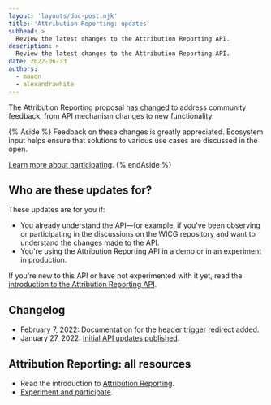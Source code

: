 ```yaml
---
layout: 'layouts/doc-post.njk'
title: 'Attribution Reporting: updates'
subhead: >
  Review the latest changes to the Attribution Reporting API.
description: >
  Review the latest changes to the Attribution Reporting API.
date: 2022-06-23
authors:
  - maudn
  - alexandrawhite
---
```


The Attribution Reporting proposal [has changed](#changelog) to address
community feedback, from API mechanism changes to new functionality.

{% Aside %}
Feedback on these changes is greatly appreciated. Ecosystem input helps ensure
that solutions to various use cases are discussed in the open.

[Learn more about participating](/docs/privacy-sandbox/attribution-reporting-introduction/#participate).
{% endAside %}

## Who are these updates for?

These updates are for you if:

*  You already understand the API—for example, if you've been observing or
   participating in the discussions on the WICG repository and want to
   understand the changes made to the API.
*  You're using the Attribution Reporting API in a demo or in an experiment in
   production.

If you're new to this API or have not experimented with it yet, read the
[introduction to the Attribution Reporting API](/docs/privacy-sandbox/attribution-reporting-introduction/).

## Changelog

*  February 7, 2022: Documentation for the [header trigger redirect](/blog/attribution-reporting-jan-22-updates/#header-trigger-redirect) added.
*  January 27, 2022: [Initial API updates published](/blog/attribution-reporting-jan-22-updates).

## Attribution Reporting: all resources

*  Read the introduction to [Attribution Reporting](/docs/privacy-sandbox/attribution-reporting-introduction/).
*  [Experiment and participate](/docs/privacy-sandbox/attribution-reporting-experiment/).
